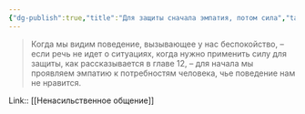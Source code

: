 ```yaml
---
{"dg-publish":true,"title":"Для защиты сначала эмпатия, потом сила","tags":["quotes"],"date":"2021-01-11T20:14:03+04:00","modified_at":"2023-03-13T21:10:26+04:00","alias":"Для защиты сначала эмпатия, потом сила","permalink":"/quotes/202101112026/","dgPassFrontmatter":true}
---
```



> Когда мы видим поведение, вызывающее у нас беспокойство, – если речь не идет о ситуациях, когда нужно применить силу для защиты, как рассказывается в главе 12, – для начала мы проявляем эмпатию к потребностям человека, чье поведение нам не нравится.

Link:: [[Ненасильственное общение]]
